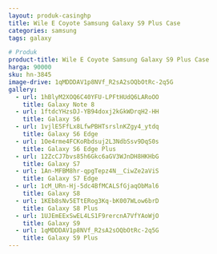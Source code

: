 ```yaml
---
layout: produk-casinghp
title: Wile E Coyote Samsung Galaxy S9 Plus Case
categories: samsung
tags: galaxy

# Produk
product-title: Wile E Coyote Samsung Galaxy S9 Plus Case
harga: 90000
sku: hn-3845
image-drive: 1qMDDDAV1p8NVf_R2sA2sOQbOtRc-2q5G
gallery:
  - url: 1hBlyM2XOQ6C40YFU-LPFtHUdQ6LARoOO
    title: Galaxy Note 8
  - url: 1ftdcYHzsDJ-YB94doxj2kGkWDrqH2-HH
    title: Galaxy S6
  - url: 1vjlE5FfLx8LfwPBHTsrslnKZgy4_ytdq
    title: Galaxy S6 Edge
  - url: 1Oe4rme4FCKoRbdsuj2L3NdbSsv9DqS0s
    title: Galaxy S6 Edge Plus
  - url: 12ZcCJ7bvs85h6Gkc6aGV3WJnDH8HKHbG
    title: Galaxy S7
  - url: 1An-MFBM8hr-qpgTepz4N__CiwZe2aViS
    title: Galaxy S7 Edge
  - url: 1cM_URn-Hj-5dc4BfMCALSfGjaqObMal6
    title: Galaxy S8
  - url: 1KEb8sNv5ETtERog3Kq-bK007WLow6brD
    title: Galaxy S8 Plus
  - url: 1UJEmEExSwEL4LS1F9rercnA7VfYAoWjO
    title: Galaxy S9
  - url: 1qMDDDAV1p8NVf_R2sA2sOQbOtRc-2q5G
    title: Galaxy S9 Plus
---
```

